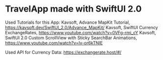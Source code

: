 # TravelApp made with SwiftUI 2.0

Used Tutorials for this App:
Kavsoft, Advance MapKit Tutorial, https://kavsoft.dev/SwiftUI_2.0/Advance_MapKit/
Kavsoft, SwiftUI Currency ExchangeRates, https://www.youtube.com/watch?v=0VFg-rmi_cY
Kavsoft, SwiftUI 2.0 Custom ScrollView with Sticky SearchBar Animations, https://www.youtube.com/watch?v=Iv-or6kTNIE

Used API for Currency Data:
https://exchangerate.host/#/
